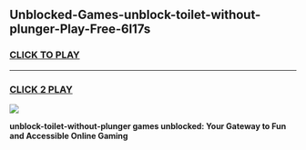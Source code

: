 
## Unblocked-Games-unblock-toilet-without-plunger-Play-Free-6l17s
<h3>
<a href="https://premium76.site?title=unblock-toilet-without-plunger&ref=23A">CLICK TO PLAY</a></h3>
<hr>

<h3>
<a href="https://premium76.site?title=unblock-toilet-without-plunger&ref=23A">CLICK 2 PLAY</a>
  
</h3>

<a href="https://premium76.site?title=unblock-toilet-without-plunger&ref=23A"><img src="https://clearcache.store/games.png"></a>


**unblock-toilet-without-plunger games unblocked: Your Gateway to Fun and Accessible Online Gaming**
